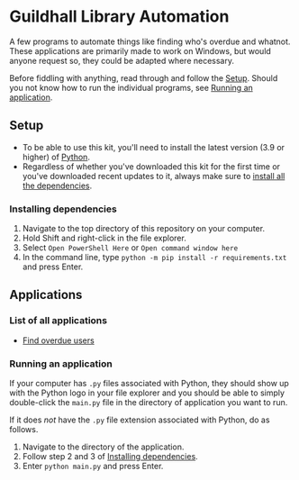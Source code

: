 # Guildhall Library Automation
A few programs to automate things like finding who's overdue and whatnot.
These applications are primarily made to work on Windows, but would anyone request so, they could be adapted where necessary.

Before fiddling with anything, read through and follow the [Setup](#Setup).
Should you not know how to run the individual programs, see [Running an application](#Running_an_application).

## Setup
* To be able to use this kit, you'll need to install the latest version (3.9 or higher) of [Python](https://www.python.org/).
* Regardless of whether you've downloaded this kit for the first time or you've downloaded recent updates to it, always make sure to [install all the dependencies](#Installing_dependencies).

### Installing dependencies
1. Navigate to the top directory of this repository on your computer.
2. Hold Shift and right-click in the file explorer.
3. Select `Open PowerShell Here` or `Open command window here`
4. In the command line, type `python -m pip install -r requirements.txt` and press Enter.


## Applications
### List of all applications
* [Find overdue users](/find_overdue_users)

### Running an application
If your computer has `.py` files associated with Python, they should show up with the Python logo in your file explorer and you should be able to simply double-click the `main.py` file in the directory of application you want to run.

If it does *not* have the `.py` file extension associated with Python, do as follows.

1. Navigate to the directory of the application.
2. Follow step 2 and 3 of [Installing dependencies](#Installing_dependencies).
3. Enter `python main.py` and press Enter.
